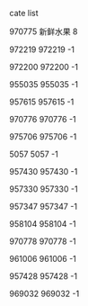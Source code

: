 cate list

970775 新鲜水果 8

972219 972219 -1

972200 972200 -1

955035 955035 -1

957615 957615 -1

970776 970776 -1

975706 975706 -1

5057 5057 -1

957430 957430 -1

957330 957330 -1

957347 957347 -1

958104 958104 -1

970778 970778 -1

961006 961006 -1

957428 957428 -1

969032 969032 -1

